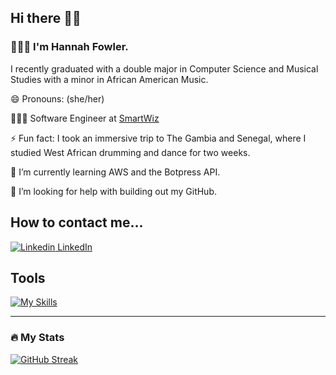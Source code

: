 ## Hi there 👋🏽

### 🙋🏽‍♀️ I'm Hannah Fowler.

I recently graduated with a double major in Computer Science and Musical Studies with a minor in African American Music.

😄 Pronouns: (she/her)

👩🏽‍💻 Software Engineer at [SmartWiz](https://smartwiz.io/)

⚡ Fun fact: I took an immersive trip to The Gambia and Senegal, where I studied West African drumming and dance for two weeks.

🌱 I’m currently learning AWS and the Botpress API.

🤔 I’m looking for help with building out my GitHub.

## How to contact me...

[![Linkedin](https://i.stack.imgur.com/gVE0j.png) LinkedIn](https://www.linkedin.com/in/hrfowler/) 


<!--
**hannahrfowler/hannahrfowler** is a ✨ _special_ ✨ repository because its `README.md` (this file) appears on your GitHub profile.
-->

## Tools

[![My Skills](https://skillicons.dev/icons?i=html,css,sass,js,react,typescript,vite,python,java,vscode,git)](https://skillicons.dev)

---

### :fire: My Stats

[![GitHub Streak](http://github-readme-streak-stats.herokuapp.com?user=hannahrfowler&theme=dark&background=000000)](https://git.io/streak-stats)




